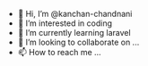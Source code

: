 - 👋 Hi, I’m @kanchan-chandnani
- 👀 I’m interested in coding
- 🌱 I’m currently learning laravel
- 💞️ I’m looking to collaborate on ...
- 📫 How to reach me ...

<!---
kanchan-chandnani/kanchan-chandnani is a ✨ special ✨ repository because its `README.md` (this file) appears on your GitHub profile.
You can click the Preview link to take a look at your changes.
--->

